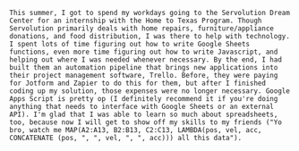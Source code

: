     This summer, I got to spend my workdays going to the Servolution Dream Center for an internship with the Home to Texas Program. Though Servolution primarily deals with home repairs, furniture/appliance donations, and food distribution, I was there to help with technology. I spent lots of time figuring out how to write Google Sheets functions, even more time figuring out how to write Javascript, and helping out where I was needed whenever necessary. By the end, I had built them an automation pipeline that brings new applications into their project management software, Trello. Before, they were paying for Jotform and Zapier to do this for them, but after I finished coding up my solution, those expenses were no longer necessary. Google Apps Script is pretty op (I definitely recommend it if you're doing anything that needs to interface with Google Sheets or an external API). I'm glad that I was able to learn so much about spreadsheets, too, because now I will get to show off my skills to my friends ("Yo bro, watch me MAP(A2:A13, B2:B13, C2:C13, LAMBDA(pos, vel, acc, CONCATENATE (pos, ", ", vel, ", ", acc))) all this data").
